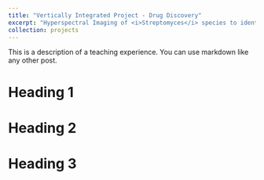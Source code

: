 ```yaml
---
title: "Vertically Integrated Project - Drug Discovery"
excerpt: "Hyperspectral Imaging of <i>Streptomyces</i> species to identify novel antibiotics<br/><img src='/images/500x300.png'>"
collection: projects
---
```



This is a description of a teaching experience. You can use markdown like any other post.

Heading 1
======

Heading 2
======

Heading 3
======
